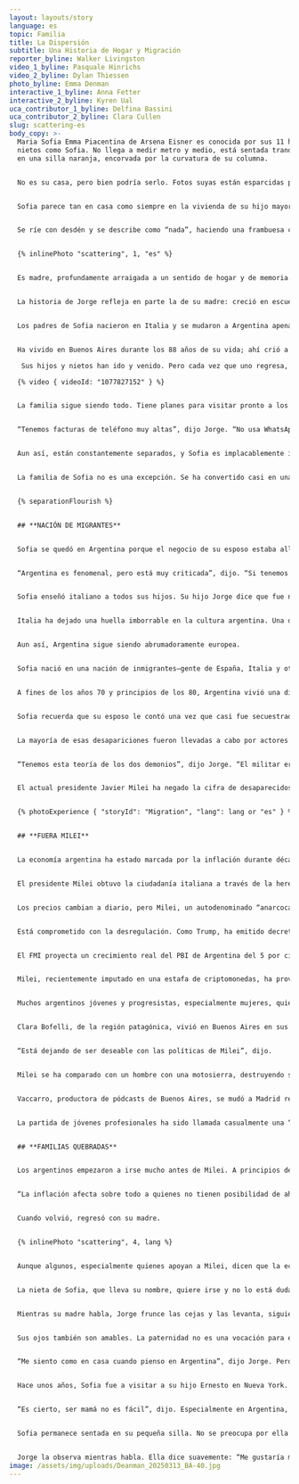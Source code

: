 ```yaml
---
layout: layouts/story
language: es
topic: Familia
title: La Dispersión
subtitle: Una Historia de Hogar y Migración
reporter_byline: Walker Livingston
video_1_byline: Pasquale Hinrichs
video_2_byline: Dylan Thiessen
photo_byline: Emma Denman
interactive_1_byline: Anna Fetter
interactive_2_byline: Kyren Ual
uca_contributor_1_byline: Delfina Bassini
uca_contributor_2_byline: Clara Cullen
slug: scattering-es
body_copy: >-
  Maria Sofia Emma Piacentina de Arsena Eisner es conocida por sus 11 hijos y 34
  nietos como Sofia. No llega a medir metro y medio, está sentada tranquilamente
  en una silla naranja, encorvada por la curvatura de su columna.


  No es su casa, pero bien podría serlo. Fotos suyas están esparcidas por todo el lugar, algunas con el pelo largo y castaño, luego corto, ahora plateado y alborotado enmarcando su rostro. Hay una foto en una pared amarillenta detrás de ella. Está erguida junto a su difunto esposo, Peter, mientras él pesca con uno de sus hijos y algunos nietos. Tiene alrededor de una década, por los bordes desgastados y el color.


  Sofia parece tan en casa como siempre en la vivienda de su hijo mayor, Jorge, en Chaleco, justo fuera de los límites de la ciudad de Buenos Aires. Es pintoresca. Mientras habla, mira a través de una ventana alta hacia la larga piscina, el pasto verde exuberante y la más leve brisa que la rodea, colándose en la casa. Recuerda el nacimiento de sus 11 hijos, haber conocido a sus 34 nietos (divididos exactamente en mitad: 17 niñas y 17 niños).


  Se ríe con desdén y se describe como “nada”, haciendo una frambuesa con los labios y mirando hacia los arbustos frondosos junto a la piscina. Ni argentina, ni italiana, ni una cosa ni la otra, pero es todo lo contrario a nada.


  {% inlinePhoto "scattering", 1, "es" %}


  Es madre, profundamente arraigada a un sentido de hogar y de memoria. No un hogar como lugar físico, sino el tipo de hogar que se encuentra en los demás, en la familia. Se ve en su rostro, en cómo se suaviza cuando menciona el nombre de alguno de sus hijos o nietos.


  La historia de Jorge refleja en parte la de su madre: creció en escuelas europeas y terminó estudiando un posgrado en Estados Unidos. Y la historia de Sofia es común: inmigración europea hacia Argentina durante el siglo XX.


  Los padres de Sofia nacieron en Italia y se mudaron a Argentina apenas dos años antes de que ella naciera. Habla italiano, pero también español. Cambia entre italiano, francés, español e inglés y le pide a su hijo que le explique palabras y frases.


  Ha vivido en Buenos Aires durante los 88 años de su vida; ahí crió a sus hijos, los envió a la escuela y los vio mudarse a otros países. Su familia se ha dispersado.

   Sus hijos y nietos han ido y venido. Pero cada vez que uno regresa, otro se va. El pasto está crecido en su antigua casa, donde solían vivir todos sus hijos, a veces cuatro por cuarto.

  {% video { videoId: "1077827152" } %}


  La familia sigue siendo todo. Tiene planes para visitar pronto a los hijos de su hijo Pablo en Texas y asistir a un bar mitzvá. Sentada en su silla, rechaza llamadas, hace callar a sus hijos y nietos con gestos, sacudiendo las manos hacia su teléfono, como si estuviera en la misma habitación con ellos.


  “Tenemos facturas de teléfono muy altas”, dijo Jorge. “No usa WhatsApp, no usa la tecnología nueva. Habla con todos muchas veces, si no pueden venir. Algunos vienen más que otros”.


  Aun así, están constantemente separados, y Sofia es implacablemente independiente. Las grandes familias italianas que recuerda de su juventud en Buenos Aires se están desintegrando—por desconfianza en la economía, por oportunidades en el extranjero, y por un simple deseo de explorar. Sus hijos son médicos, geólogos, ingenieros y más.


  La familia de Sofia no es una excepción. Se ha convertido casi en una tradición para los argentinos, especialmente los de ascendencia europea, dispersarse por el mundo en busca de oportunidades fuera de la inestabilidad económica e inflación de su país. Incluso con un nuevo gobierno y recortes en el gasto y privatización de recursos nacionales, los argentinos empiezan a tener esperanzas de días mejores, aunque siguen conteniendo el aliento, pues las crisis económicas se han repetido una y otra vez. Familias desgarradas por la inestabilidad económica tal vez nunca vuelvan a unirse.


  {% separationFlourish %}


  ## **NACIÓN DE MIGRANTES**


  Sofia se quedó en Argentina porque el negocio de su esposo estaba allí. Vivió la Guerra Sucia, las presidencias de Perón, Macri y ahora Milei. Nada de eso ya la conmueve.


  “Argentina es fenomenal, pero está muy criticada”, dijo. “Si tenemos a Milei, chau Milei, si tenemos a Perón, bueno, claro, Perón fue horrible”.


  Sofia enseñó italiano a todos sus hijos. Su hijo Jorge dice que fue natural que el idioma se transmitiera a través de su madre. Cuando Sofia se casó con su difunto esposo, él también tuvo que aprenderlo.


  Italia ha dejado una huella imborrable en la cultura argentina. Una de las figuras más notables del país, el expresidente y dictador Juan Perón, era de ascendencia italiana. Argentina ha sido llamada un “crisol de razas”, debido a su diversa composición étnica: europeos, comunidades indígenas e inmigrantes de países latinoamericanos vecinos.


  Aun así, Argentina sigue siendo abrumadoramente europea.


  Sofia nació en una nación de inmigrantes—gente de España, Italia y otros países de Europa occidental llegó a Argentina después de las Guerras Mundiales. Según el censo de 1914, el 30 por ciento de la población había nacido en el extranjero, una cifra que sigue creciendo. Entre los años 1850 y 1950, 3.5 millones de italianos emigraron a Argentina. Hoy, el 62 por ciento de la población argentina tiene ascendencia italiana. El italiano es el segundo idioma más hablado del país después del español.


  A fines de los años 70 y principios de los 80, Argentina vivió una dictadura militar conocida como la Guerra Sucia. Durante ese tiempo, millones fueron secuestrados, asesinados o desaparecidos por el gobierno. Los grupos militares solían hacerse pasar por oficiales para detener y secuestrar personas en la calle. Según los Archivos del Terror, una colección de materiales que reconstruyen las narrativas de abusos de esa época, 30,000 personas desaparecieron, y miles más fueron asesinadas o encarceladas.


  Sofia recuerda que su esposo le contó una vez que casi fue secuestrado por hombres vestidos como militares. Y una vez, Jorge salía de rugby en su escuela y fue detenido por oficiales militares que le pidieron documentos. No tenía ninguno y explicó que había estado corriendo todo el día, y lo dejaron ir. Aun así, se pregunta qué habría pasado si no lo hubieran soltado, si eran militares de verdad, si podría haber sido uno de los desaparecidos.


  La mayoría de esas desapariciones fueron llevadas a cabo por actores del Estado, como la SIDE (Secretaría de Inteligencia del Estado), aunque algunos fueron desaparecidos por grupos guerrilleros como la Alianza Anticomunista Argentina, conocida como la Triple A.


  “Tenemos esta teoría de los dos demonios”, dijo Jorge. “El militar era uno de los demonios, pero los terroristas eran el otro demonio”.


  El actual presidente Javier Milei ha negado la cifra de desaparecidos durante la dictadura militar, culpando en su lugar a grupos militares de izquierda o peronistas. En su discurso de victoria en 2023, dijo: “No fueron 30,000”. Muchos defensores del negacionismo en Argentina afirman que los grupos terroristas de izquierda causaron un número mayor de desapariciones.


  {% photoExperience { "storyId": "Migration", "lang": lang or "es" } %}


  ## **FUERA MILEI**


  La economía argentina ha estado marcada por la inflación durante décadas. El FMI y la revista *Forbes* han declarado que Argentina es el país con más inflación del mundo—especialmente después de la crisis financiera de 2001. Este patrón cíclico ha llevado a muchos argentinos a huir del país—ya sea a pie o con pasaportes, buscando ciudadanía en otros lugares mediante el trabajo.


  El presidente Milei obtuvo la ciudadanía italiana a través de la herencia de sus abuelos este año. Muchos otros lo han hecho antes y después que él. Cada vez más argentinos buscan doble ciudadanía debido a una desconfianza histórica en la economía del país y su crisis inflacionaria.


  Los precios cambian a diario, pero Milei, un autodenominado “anarcocapitalista”, asegura haber calmado el mercado, con una inflación que alcanzó su punto más bajo en cinco años. Este febrero, la tasa de inflación fue del 2.4 por ciento. Sus políticas son desconcertantes, algunas similares a las de líderes populistas de derecha en Hungría y Turquía y del expresidente Donald Trump en EE.UU.


  Está comprometido con la desregulación. Como Trump, ha emitido decretos que reducen el alcance del gobierno. Quiere usar una “motosierra” para acabar con la burocracia y ha construido relaciones con líderes nacionalistas como Trump.


  El FMI proyecta un crecimiento real del PBI de Argentina del 5 por ciento para 2025, según su sitio web. Su administración también consiguió la aprobación del Congreso para negociar un nuevo préstamo con el FMI, buscando fortalecer las reservas financieras del país y abordar los desafíos cambiarios.


  Milei, recientemente imputado en una estafa de criptomonedas, ha provocado protestas masivas por sus políticas sociales y recortes a programas de seguridad social. Las calles del barrio Congreso en Buenos Aires, centro del gobierno, a menudo están llenas con pintadas que dicen “Fuera Milei”.


  Muchos argentinos jóvenes y progresistas, especialmente mujeres, quieren que se vaya. Algunas ya se han ido.


  Clara Bofelli, de la región patagónica, vivió en Buenos Aires en sus veintitantos, trabajando en una organización de migración que ayudaba a migrantes venezolanos. Se mudó a Colombia el año pasado, principalmente por su frustración con el nuevo gobierno.


  “Está dejando de ser deseable con las políticas de Milei”, dijo.


  Milei se ha comparado con un hombre con una motosierra, destruyendo sistemas burocráticos. Incluso le regaló una motosierra a Elon Musk en la convención conservadora CPAC en EE.UU., donde Musk la blandió. Aun así, jóvenes como Mariana Vaccarro se están yendo en masa, buscando mejores oportunidades profesionales o frustrados por la gobernanza de Milei.


  Vaccarro, productora de pódcasts de Buenos Aires, se mudó a Madrid recientemente porque no ganaba lo suficiente, especialmente en comparación con sus colegas en España y EE.UU. Quiere volver a casa, pero dice que quiere ganar más dinero antes de hacerlo.


  La partida de jóvenes profesionales ha sido llamada casualmente una “fuga de cerebros”. La Asociación Americana para el Avance de la Ciencia informa que, desde que Milei asumió el cargo, la principal agencia científica de Argentina perdió el 9 por ciento de su personal. Vaccarro y Bofelli dicen que esto ocurre también en otras industrias.


  ## **FAMILIAS QUEBRADAS**


  Los argentinos empezaron a irse mucho antes de Milei. A principios de los 2000, cuando Argentina vivía una crisis económica, el hijo de Sofia, Jorge, dejó Buenos Aires para hacer una maestría en negocios en Purdue University, EE.UU. Regresó a Argentina unos años después y comenzó a trabajar en Shell, donde introdujo el concepto de tiendas de conveniencia en el país. Sus hijos nacieron y se criaron aquí. Pero recuerda los años noventa de Perón y cómo volvió a una inflación peor que nunca.


  “La inflación afecta sobre todo a quienes no tienen posibilidad de ahorrar o de convertir lo que ganan en dólares”, dijo.


  Cuando volvió, regresó con su madre.


  {% inlinePhoto "scattering", 4, lang %}


  Aunque algunos, especialmente quienes apoyan a Milei, dicen que la economía argentina está mejor que nunca, es poco probable que quienes se han ido regresen. El país vivió tres hiperinflaciones en el siglo XX y tuvo la tasa de inflación más alta del mundo en 2023. Esta crisis está lejos de terminar.


  La nieta de Sofia, que lleva su nombre, quiere irse y no lo está dudando. Planea mudarse a España y dice que no va a romper lazos familiares, porque muchos ya se han ido antes.


  Mientras su madre habla, Jorge frunce las cejas y las levanta, siguiendo cada palabra. La sigue, pero ella sólo se sigue a sí misma—una matriarca en su esencia. Jorge la visita y la lleva a pasear, sentada en el asiento trasero de su pequeño auto negro.


  Sus ojos también son amables. La paternidad no es una vocación para él—estaría con sus hijos, que viven en varios continentes, cada minuto si pudiera. Como madre, como hijo. Dice que intenta empujar a sus hijos a salir, a abrir sus mentes, a tener experiencias internacionales.


  “Me siento como en casa cuando pienso en Argentina”, dijo Jorge. Pero quiere que sus hijos puedan irse, y se alegra de verlos crecer. Quizás lo aprendió de su madre.


  Hace unos años, Sofia fue a visitar a su hijo Ernesto en Nueva York. Le regalaron una taza rosa con la frase “Mom-ming ain’t easy.”


  “Es cierto, ser mamá no es fácil”, dijo. Especialmente en Argentina, especialmente para ella.


  Sofia permanece sentada en su pequeña silla. No se preocupa por ella misma, sino por “ese de ahí”, dice, señalando a Jorge. La mayoría de los días lee y mantiene su casa en orden. Ya no cuida su jardín, aunque solía hacerlo.


  Jorge la observa mientras habla. Ella dice suavemente: “Me gustaría morir en paz, me gustaría morir de una forma muy normal.”
image: /assets/img/uploads/Deanman_20250313_BA-40.jpg
---
```

